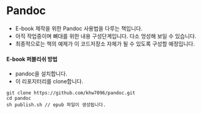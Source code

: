 # Pandoc
- E-book 제작을 위한 Pandoc 사용법을 다루는 책입니다.
- 아직 작업중이며 뼈대를 위한 내용 구성단계입니다. 다소 엉성해 보일 수 있습니다.
- 최종적으로는 책의 예제가 이 코드저장소 자체가 될 수 있도록 구성할 예정입니다.

#### E-book 퍼블리쉬 방법
- pandoc을 설치합니다.
- 이 리포지터리를 clone합니다.
```
git clone https://github.com/khw7096/pandoc.git
cd pandoc
sh publish.sh // epub 파일이 생성됩니다.
```
